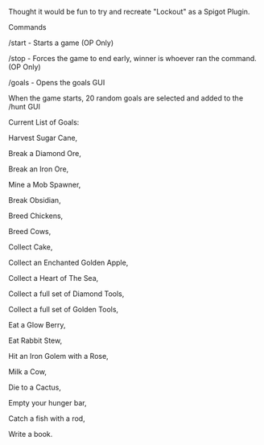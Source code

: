 Thought it would be fun to try and recreate "Lockout" as a Spigot Plugin.

Commands

/start - Starts a game (OP Only)

/stop - Forces the game to end early, winner is whoever ran the command. (OP Only)

/goals - Opens the goals GUI

When the game starts, 20 random goals are selected and added to the /hunt GUI

Current List of Goals:


Harvest Sugar Cane, 

Break a Diamond Ore, 

Break an Iron Ore, 

Mine a Mob Spawner, 

Break Obsidian, 

Breed Chickens, 

Breed Cows, 

Collect Cake, 

Collect an Enchanted Golden Apple, 

Collect a Heart of The Sea, 

Collect a full set of Diamond Tools, 

Collect a full set of Golden Tools, 

Eat a Glow Berry, 

Eat Rabbit Stew, 

Hit an Iron Golem with a Rose, 

Milk a Cow, 

Die to a Cactus, 

Empty your hunger bar, 

Catch a fish with a rod, 

Write a book.
